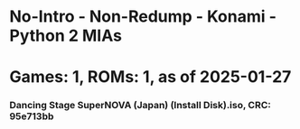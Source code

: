 # No-Intro - Non-Redump - Konami - Python 2 MIAs
# Games: 1, ROMs: 1, as of 2025-01-27
### Dancing Stage SuperNOVA (Japan) (Install Disk).iso, CRC: 95e713bb

